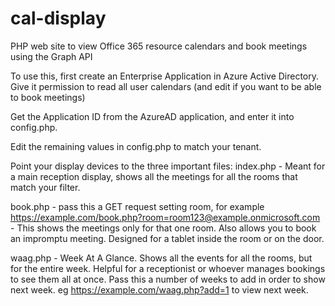 # cal-display
PHP web site to view Office 365 resource calendars and book meetings using the Graph API

To use this, first create an Enterprise Application in Azure Active Directory. Give it permission to read all user calendars (and edit if you want to be able to book meetings)

Get the Application ID from the AzureAD application, and enter it into config.php.

Edit the remaining values in config.php to match your tenant.

Point your display devices to the three important files:
index.php - Meant for a main reception display, shows all the meetings for all the rooms that match your filter.

book.php - pass this a GET request setting room, for example https://example.com/book.php?room=room123@example.onmicrosoft.com - This shows the meetings only for that one room. Also allows you to book an impromptu meeting. Designed for a tablet inside the room or on the door.

waag.php - Week At A Glance. Shows all the events for all the rooms, but for the entire week. Helpful for a receptionist or whoever manages bookings to see them all at once. Pass this a number of weeks to add in order to show next week. eg https://example.com/waag.php?add=1 to view next week.